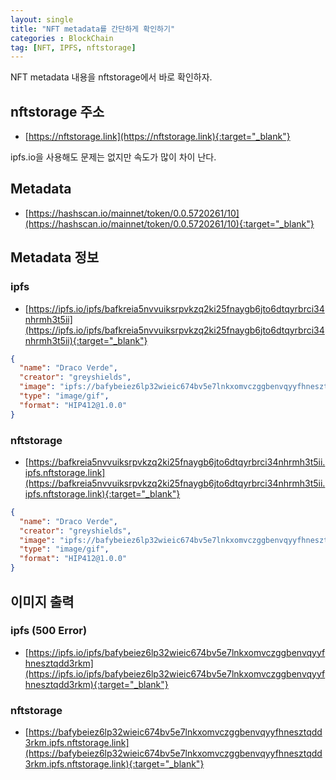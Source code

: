 ```yaml
---
layout: single
title: "NFT metadata를 간단하게 확인하기"
categories : BlockChain
tag: [NFT, IPFS, nftstorage]
---
```


NFT metadata 내용을 nftstorage에서 바로 확인하자.

## nftstorage 주소
- [https://nftstorage.link](https://nftstorage.link){:target="_blank"}

ipfs.io을 사용해도 문제는 없지만 속도가 많이 차이 난다.

## Metadata
- [https://hashscan.io/mainnet/token/0.0.5720261/10](https://hashscan.io/mainnet/token/0.0.5720261/10){:target="_blank"}

## Metadata 정보
### ipfs
- [https://ipfs.io/ipfs/bafkreia5nvvuiksrpvkzq2ki25fnaygb6jto6dtqyrbrci34nhrmh3t5ii](https://ipfs.io/ipfs/bafkreia5nvvuiksrpvkzq2ki25fnaygb6jto6dtqyrbrci34nhrmh3t5ii){:target="_blank"}

```json
{
  "name": "Draco Verde",
  "creator": "greyshields",
  "image": "ipfs://bafybeiez6lp32wieic674bv5e7lnkxomvczggbenvqyyfhnesztqdd3rkm",
  "type": "image/gif",
  "format": "HIP412@1.0.0"
}
```

### nftstorage
- [https://bafkreia5nvvuiksrpvkzq2ki25fnaygb6jto6dtqyrbrci34nhrmh3t5ii.ipfs.nftstorage.link](https://bafkreia5nvvuiksrpvkzq2ki25fnaygb6jto6dtqyrbrci34nhrmh3t5ii.ipfs.nftstorage.link){:target="_blank"}

```json
{
  "name": "Draco Verde",
  "creator": "greyshields",
  "image": "ipfs://bafybeiez6lp32wieic674bv5e7lnkxomvczggbenvqyyfhnesztqdd3rkm",
  "type": "image/gif",
  "format": "HIP412@1.0.0"
}
```

## 이미지 출력
### ipfs (500 Error)
- [https://ipfs.io/ipfs/bafybeiez6lp32wieic674bv5e7lnkxomvczggbenvqyyfhnesztqdd3rkm](https://ipfs.io/ipfs/bafybeiez6lp32wieic674bv5e7lnkxomvczggbenvqyyfhnesztqdd3rkm){:target="_blank"}

### nftstorage
- [https://bafybeiez6lp32wieic674bv5e7lnkxomvczggbenvqyyfhnesztqdd3rkm.ipfs.nftstorage.link](https://bafybeiez6lp32wieic674bv5e7lnkxomvczggbenvqyyfhnesztqdd3rkm.ipfs.nftstorage.link){:target="_blank"}